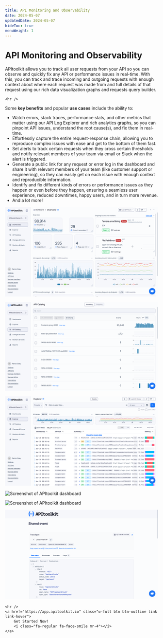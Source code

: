 ```yaml
---
title: API Monitoring and Observability
date: 2024-05-07
updatedDate: 2024-05-07
hideToc: true
menuWeight: 1
---
```


# API Monitoring and Observability

APItoolkit allows you to track all user requests from your API so you can observe and quickly fix any API or performance issues in real-time. With this, you can track and trace incoming and outgoing requests with enough context about where each request was made from and full details of that request using our rich data visualization graphs and requests query builder.

```=html
<hr />
```

Some **key benefits** and popular **use cases** include the ability to:

- Watch errors, stack traces, performance stats, and other metrics that matter using our API Log Explorer and rich analytics graphs, so you can pinpoint API issues, understand the root cause(s), and fix them in real-time.
- Effortlessly capture the entire request-response chain, allowing you to reproduce complex issues with ease and get to the bottom of them fast.
- Set alerts to track certain requests when they cross certain thresholds and notify relevant members of your team via email or Slack when the alert is triggered.
- Generate a public link for any request or error log in the dashboard and share it with relevant members of your team (like customer support or engineering), so they can easily get on each issue with enough context and reproducible information.
- Identify and fix different kinds of errors or performance issues as they happen or even before they happen, ensuring a seamless user experience, reduced downtimes, happy users, and in turn more revenue.
- And a lot more!

![Screenshot of APItoolkit dashboard](/docs/dashboard/dashboard-pages/dashboard/dashboard-page-new.png)

![Screenshot of APItoolkit dashboard](/docs/dashboard/dashboard-pages/endpoints/api-catalog.png)

![Screenshot of APItoolkit dashboard](/docs/dashboard/dashboard-pages/api-log-explorer/explorer-new.png)

![Screenshot of APItoolkit dashboard](/docs/dashboard/dashboard-pages/api-log-explorer/screen-3.png)

![Screenshot of APItoolkit dashboard](/docs/dashboard/dashboard-pages/api-log-explorer/screen-2.png)

![Screenshot of APItoolkit dashboard](/docs/dashboard/dashboard-pages/api-log-explorer/shared-event.png)

```=html
<hr />
<a href="https://app.apitoolkit.io" class="w-full btn btn-outline link link-hover">
    Get Started Now!
    <i class="fa-regular fa-face-smile mr-4"></i>
</a>
```
